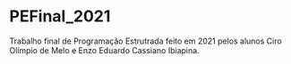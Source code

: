 # PEFinal_2021

Trabalho final de Programação Estrutrada feito em 2021 pelos alunos Ciro Olímpio de Melo e Enzo Eduardo Cassiano Ibiapina.
